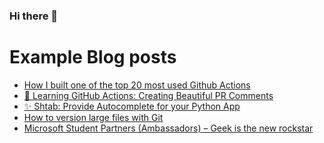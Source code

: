 ### Hi there 👋

# Example Blog posts
<!-- BLOG-POST-LIST:START -->
- [How I built one of the top 20 most used Github Actions](https://www.gautamkrishnar.com/how-i-built-one-of-the-top-20-most-used-github-actions/)
- [🤖 Learning GitHub Actions: Creating Beautiful PR Comments](https://dev.to/shcheklein/learning-github-actions-creating-beautiful-pr-comments-ibk)
- [✨ Shtab: Provide Autocomplete for your Python App](https://dev.to/shcheklein/shtab-provide-autocomplete-for-your-python-app-3npd)
- [How to version large files with Git](https://dev.to/shcheklein/how-to-version-large-files-with-git-2ij1)
- [Microsoft Student Partners (Ambassadors) – Geek is the new rockstar](https://www.gautamkrishnar.com/microsoft-student-partners/)
<!-- BLOG-POST-LIST:END -->

<!--
**stephanstan/stephanstan** is a ✨ _special_ ✨ repository because its `README.md` (this file) appears on your GitHub profile.

Here are some ideas to get you started:

- 🔭 I’m currently working on ...
- 🌱 I’m currently learning ...
- 👯 I’m looking to collaborate on ...
- 🤔 I’m looking for help with ...
- 💬 Ask me about ...
- 📫 How to reach me: ...
- 😄 Pronouns: ...
- ⚡ Fun fact: ...
-->
